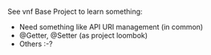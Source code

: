 See vnf Base Project to learn something:
- Need something like API URI management (in common)
- @Getter, @Setter (as project loombok)
- Others :-?